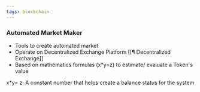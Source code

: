 ```yaml
---
tags: blockchain
---
```


### Automated Market Maker

- Tools to create automated market
- Operate on Decentralized Exchange Platform [[¶ Decentralized Exchange]]
- Based on mathematics formulas (x\*y=z) to estimate/ evaluate a Token's value

x\*y= z: A constant number that helps create a balance status for the system
